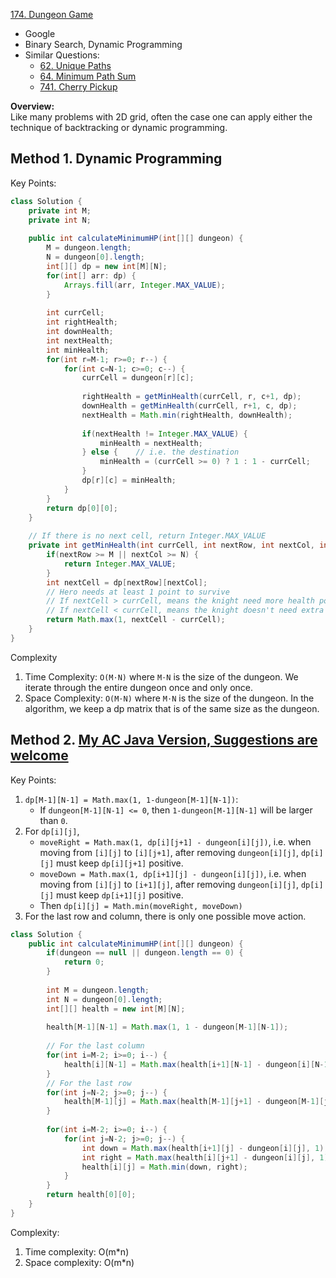 [174. Dungeon Game](https://leetcode.com/problems/dungeon-game/)

* Google
* Binary Search, Dynamic Programming
* Similar Questions:
    * [62. Unique Paths](https://leetcode.com/problems/unique-paths/)
    * [64. Minimum Path Sum](https://leetcode.com/problems/minimum-path-sum/) 
    * [741. Cherry Pickup](https://leetcode.com/problems/cherry-pickup/)
    

**Overview:**           
Like many problems with 2D grid, often the case one can apply either the technique of backtracking or dynamic programming.

  
## Method 1. Dynamic Programming
Key Points:

```java
class Solution {
    private int M;
    private int N;
    
    public int calculateMinimumHP(int[][] dungeon) {
        M = dungeon.length;
        N = dungeon[0].length;
        int[][] dp = new int[M][N];
        for(int[] arr: dp) {
            Arrays.fill(arr, Integer.MAX_VALUE);
        }
        
        int currCell;
        int rightHealth;
        int downHealth;
        int nextHealth;
        int minHealth;
        for(int r=M-1; r>=0; r--) {
            for(int c=N-1; c>=0; c--) {
                currCell = dungeon[r][c];
                
                rightHealth = getMinHealth(currCell, r, c+1, dp);   
                downHealth = getMinHealth(currCell, r+1, c, dp);
                nextHealth = Math.min(rightHealth, downHealth);
                
                if(nextHealth != Integer.MAX_VALUE) {
                    minHealth = nextHealth;
                } else {    // i.e. the destination
                    minHealth = (currCell >= 0) ? 1 : 1 - currCell; 
                }
                dp[r][c] = minHealth;
            }
        }
        return dp[0][0];
    }
    
    // If there is no next cell, return Integer.MAX_VALUE
    private int getMinHealth(int currCell, int nextRow, int nextCol, int[][] dp) {
        if(nextRow >= M || nextCol >= N) {
            return Integer.MAX_VALUE;
        }
        int nextCell = dp[nextRow][nextCol];
        // Hero needs at least 1 point to survive
        // If nextCell > currCell, means the knight need more health point, i.e. nextCell - currCell
        // If nextCell < currCell, means the knight doesn't need extra health point, i.e. only need the minimum value
        return Math.max(1, nextCell - currCell);
    }
}
```
Complexity
1. Time Complexity: `O(M⋅N)` where `M⋅N` is the size of the dungeon. We iterate through the entire dungeon once and only once.
2. Space Complexity: `O(M⋅N)` where `M⋅N` is the size of the dungeon. In the algorithm, we keep a dp matrix that is of the same size as the dungeon.


## Method 2. [My AC Java Version, Suggestions are welcome](https://leetcode.com/problems/dungeon-game/discuss/52790/My-AC-Java-Version-Suggestions-are-welcome)
Key Points:
1. `dp[M-1][N-1] = Math.max(1, 1-dungeon[M-1][N-1])`:
    * If `dungeon[M-1][N-1] <= 0`, then `1-dungeon[M-1][N-1]` will be larger than `0`.
2. For `dp[i][j]`,
    * `moveRight = Math.max(1, dp[i][j+1] - dungeon[i][j])`, i.e. when moving from `[i][j]` to `[i][j+1]`, after removing `dungeon[i][j]`, 
    `dp[i][j]` must keep `dp[i][j+1]` positive.
    * `moveDown = Math.max(1, dp[i+1][j] - dungeon[i][j])`, i.e. when moving from `[i][j]` to `[i+1][j]`, after removing `dungeon[i][j]`,
    `dp[i][j]` must keep `dp[i+1][j]` positive.
    * Then `dp[i][j] = Math.min(moveRight, moveDown)`
3. For the last row and column, there is only one possible move action.

```java
class Solution {
    public int calculateMinimumHP(int[][] dungeon) {
        if(dungeon == null || dungeon.length == 0) {
            return 0;
        }
        
        int M = dungeon.length;
        int N = dungeon[0].length;
        int[][] health = new int[M][N];
        
        health[M-1][N-1] = Math.max(1, 1 - dungeon[M-1][N-1]);
        
        // For the last column
        for(int i=M-2; i>=0; i--) {
            health[i][N-1] = Math.max(health[i+1][N-1] - dungeon[i][N-1], 1);
        }
        // For the last row
        for(int j=N-2; j>=0; j--) {
            health[M-1][j] = Math.max(health[M-1][j+1] - dungeon[M-1][j], 1);
        }
        
        for(int i=M-2; i>=0; i--) {
            for(int j=N-2; j>=0; j--) {
                int down = Math.max(health[i+1][j] - dungeon[i][j], 1);
                int right = Math.max(health[i][j+1] - dungeon[i][j], 1);
                health[i][j] = Math.min(down, right);
            }
        }
        return health[0][0];
    }
}
```
Complexity:
1. Time complexity: O(m*n)
2. Space complexity: O(m*n)  



